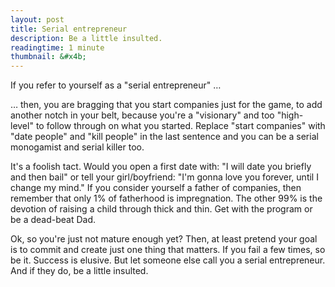 ```yaml
---
layout: post
title: Serial entrepreneur
description: Be a little insulted.
readingtime: 1 minute
thumbnail: &#x4b;
---
```



If you refer to yourself as a "serial entrepreneur" …

… then, you are bragging that you start companies just for the game, to add another notch in your belt, because you're a "visionary" and too "high-level" to follow through on what you started. Replace "start companies" with "date people" and "kill people" in the last sentence and you can be a serial monogamist and serial killer too.

It's a foolish tact. Would you open a first date with: "I will date you briefly and then bail" or tell your girl/boyfriend: "I'm gonna love you forever,
until I change my mind." If you consider yourself a father of companies, then remember that only 1% of fatherhood is impregnation. The other 99% is the devotion of raising a child through thick and thin. Get with the program or be a dead-beat Dad.

Ok, so you're just not mature enough yet? Then, at least pretend your goal is to commit and create just one thing that matters. If you fail a few times, so be it. Success is elusive. But let someone else call you a serial entrepreneur. And if they do, be a little insulted.